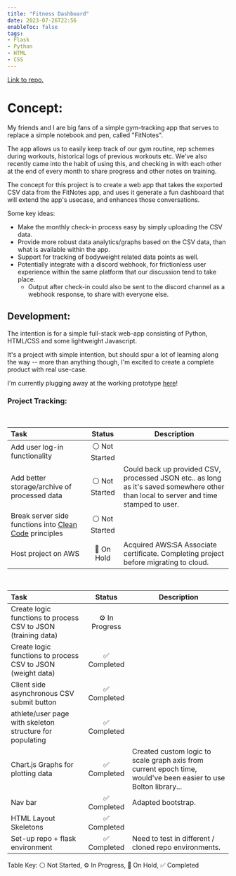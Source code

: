```yaml
---
title: "Fitness Dashboard"
date: 2023-07-26T22:56
enableToc: false
tags:
- Flask
- Python
- HTML
- CSS
---
```

[Link to repo.](https://github.com/Blamechance/fitness-dashboard)
# Concept: 
My friends and I are big fans of a simple gym-tracking app that serves to replace a simple notebook and pen, called "FitNotes". 

The app allows us to easily keep track of our gym routine, rep schemes during workouts, historical logs of previous workouts etc. We've also recently came into the habit of using this, and checking in with each other at the end of every month to share progress and other notes on training. 

The concept for this project is to create a web app that takes the exported CSV data from the FitNotes app, and uses it generate a fun dashboard that will extend the app's usecase, and enhances those conversations. 

Some key ideas: 
- Make the monthly check-in process easy by simply uploading the CSV data. 
- Provide more robust data analytics/graphs based on the CSV data, than what is available within the app. 
- Support for tracking of bodyweight related data points as well. 
- Potentially integrate with a discord webhook, for frictionless user experience within the same platform that our discussion tend to take place.
	- Output after check-in could also be sent to the discord channel as a webhook response, to share with everyone else. 

## Development: 
The intention is for a simple full-stack web-app consisting of Python, HTML/CSS and some lightweight Javascript.

It's a project with simple intention, but should spur a lot of learning along the way -- more than anything though, I'm excited to create a complete product with real use-case. 

I'm currently plugging away at the working prototype [here](https://github.com/Blamechance/fitness-dashboard)!

### Project Tracking:

<br>

| Task                                                                                          |     Status     | Description                                                                                                                           |
|:--------------------------------------------------------------------------------------------- |:--------------:| ------------------------------------------------------------------------------------------------------------------------------------- |
| Add user log-in functionality                                                                 | ⚪ Not Started |                                                                                                                                       |
| Add better storage/archive of processed data                                                  | ⚪ Not Started | Could back up provided CSV, processed JSON etc.. as long as it's saved somewhere other than local to server and time stamped to user. |
| Break server side functions into [Clean Code](/Digital-Cottage/Notes/Clean%20Code) principles | ⚪ Not Started |                                                                                                                                       |
| Host project on AWS                                                                           |   🚧 On Hold   | Acquired AWS:SA Associate certificate. Completing project before migrating to cloud.                                                                                |

<br>

| Task                                                          |     Status     | Description                                |
|:------------------------------------------------------------- |:--------------:| ------------------------------------------ |
| Create logic functions to process CSV to JSON (training data) | ⚙️ In Progress |                                            |
| Create logic functions to process CSV to JSON (weight data)   | ✅ Completed   |                                            |
| Client side asynchronous CSV submit button                    | ✅ Completed   |                                            |
| athlete/user page with skeleton structure for populating      | ✅ Completed   |                             |
| Chart.js Graphs for plotting data                             | ✅ Completed   | Created custom logic to scale graph axis from current epoch time, would've been easier to use Bolton library... |
| Nav bar                                                       | ✅ Completed   | Adapted bootstrap.                         |
| HTML Layout Skeletons                                         | ✅ Completed   |         |
| Set-up repo + flask environment                               | ✅ Completed   | Need to test in different / cloned repo environments.                                            |

Table Key: ⚪ Not Started, ⚙️ In Progress, 🚧 On Hold, ✅ Completed 


